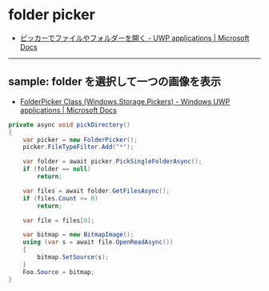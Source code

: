 # folder picker

- [ピッカーでファイルやフォルダーを開く \- UWP applications \| Microsoft Docs](https://docs.microsoft.com/ja-jp/windows/uwp/files/quickstart-using-file-and-folder-pickers)

---

## sample: folder を選択して一つの画像を表示

- [FolderPicker Class \(Windows\.Storage\.Pickers\) \- Windows UWP applications \| Microsoft Docs](https://docs.microsoft.com/en-us/uwp/api/Windows.Storage.Pickers.FolderPicker?view=winrt-22000)

```cs
private async void pickDirectory()
{
    var picker = new FolderPicker();
    picker.FileTypeFilter.Add("*");

    var folder = await picker.PickSingleFolderAsync();
    if (folder == null)
        return;

    var files = await folder.GetFilesAsync();
    if (files.Count <= 0)
        return;

    var file = files[0];

    var bitmap = new BitmapImage();
    using (var s = await file.OpenReadAsync())
    {
        bitmap.SetSource(s);
    }
    Foo.Source = bitmap;
}
```
